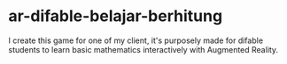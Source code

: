 # ar-difable-belajar-berhitung
I create this game for one of my client, it's purposely made for difable students to learn basic mathematics interactively with Augmented Reality.
